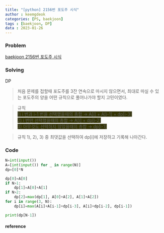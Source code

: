 ```yaml
---
title: "[python] 2156번 포도주 시식"
author : keemgdeok
categories: [PS, baekjoon]
tags : [baekjoon, DP]
data : 2023-01-26
---
```



### Problem
[baekjoon 2156번 포도주 시식](https://www.acmicpc.net/problem/2156)


### Solving
DP
> 처음 문제를 접할때 포도주를 3잔 연속으로 마시지 않으면서, 최대로 마실 수 있는 포도주의 양을 어떤 규칙으로 풀어나가야 할지 고민이였다.

>규칙  
>  <span style="background-color:#333300">1\) i 번과 i-1 번을 선택했을때의 총합 → A[i] + A[i-1] + dp[i-3]</span>  
> <span style="background-color:#333300">2\) i 번만 선택했을때의 총합 → A[i] + dp[i-2]</span>  
> <span style="background-color:#333300">3\) 아무것도 선택하지 않았을때의 총합 → dp[i-1]</span>  

> 규칙 1\), 2\), 3\) 중 최댓값을 선택하여 dp[i]에 저장하고 기록해 나아간다.


### Code
```py
N=int(input())
A=[int(input()) for _ in range(N)]
dp=[0]*N

dp[0]=A[0]
if N>1:
    dp[1]=A[0]+A[1]
if N>2:
    dp[2]=max(dp[1], A[0]+A[2], A[1]+A[2])
for i in range(3, N):
    dp[i]=max(A[i]+A[i-1]+dp[i-3], A[i]+dp[i-2], dp[i-1])

print(dp[N-1])

```


#### reference


